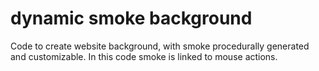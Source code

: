 # dynamic smoke background
 Code to create website background, with smoke procedurally generated and customizable. In this code smoke is linked to mouse actions. 
